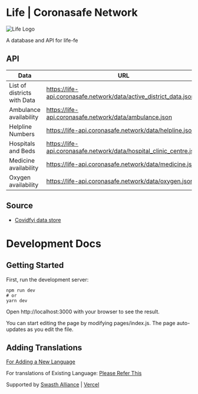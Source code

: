 # Life | Coronasafe Network

![Life Logo](./public/static/banner.png)

A database and API for life-fe

## API

| Data                        | URL                                                                  |
| --------------------------- | -------------------------------------------------------------------- |
| List of districts with Data | <https://life-api.coronasafe.network/data/active_district_data.json>   |
| Ambulance availability      | <https://life-api.coronasafe.network/data/ambulance.json>              |
| Helpline Numbers            | <https://life-api.coronasafe.network/data/helpline.json>               |
| Hospitals and Beds          | <https://life-api.coronasafe.network/data/hospital_clinic_centre.json> |
| Medicine availability       | <https://life-api.coronasafe.network/data/medicine.json>               |
| Oxygen availability         | <https://life-api.coronasafe.network/data/oxygen.json>                 |

## Source

-   [Covidfyi data store](https://airtable.com/shrIlOoS6PyhIIVEv)

# Development Docs

## Getting Started

First, run the development server:

```
npm run dev
# or
yarn dev
```

Open http://localhost:3000 with your browser to see the result.

You can start editing the page by modifying pages/index.js. The page auto-updates as you edit the file.

## Adding Translations

[For Adding a New Language](/locales/docs/adding-new-language.md)

For translations of Existing Language:
[Please Refer This](https://github.com/coronasafe/life/issues/109)

Supported by [Swasth Alliance](https://www.swasth.app) | [Vercel](https://vercel.com?utm_source=life&utm_campaign=oss)
